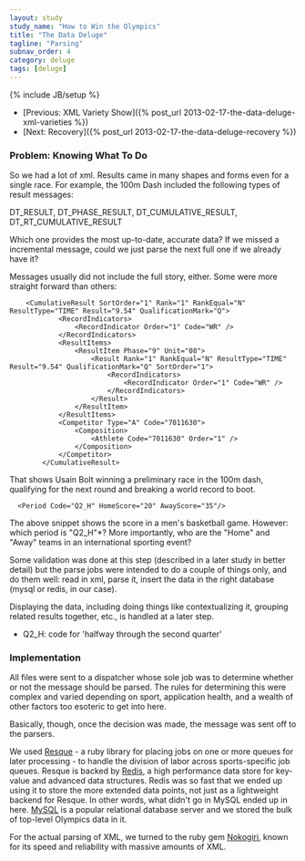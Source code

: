 ```yaml
---
layout: study
study_name: "How to Win the Olympics"
title: "The Data Deluge"
tagline: "Parsing"
subnav_order: 4
category: deluge
tags: [deluge]
---
```

{% include JB/setup %}

* [Previous: XML Variety Show]({% post_url 2013-02-17-the-data-deluge-xml-varieties %})
* [Next: Recovery]({% post_url 2013-02-17-the-data-deluge-recovery %})

### Problem: Knowing What To Do

So we had a lot of xml. Results came in many shapes and forms even for a single race. For example, the 100m Dash included the following types of result messages:

DT_RESULT, DT_PHASE_RESULT, DT_CUMULATIVE_RESULT, DT_RT_CUMULATIVE_RESULT

Which one provides the most up-to-date, accurate data? If we missed a incremental message, could we just parse the next full one if we already have it?

Messages usually did not include the full story, either. Some were more straight forward than others:

```
    <CumulativeResult SortOrder="1" Rank="1" RankEqual="N" ResultType="TIME" Result="9.54" QualificationMark="Q">
			<RecordIndicators>
				<RecordIndicator Order="1" Code="WR" />
			</RecordIndicators>
			<ResultItems>
				<ResultItem Phase="9" Unit="08">
					<Result Rank="1" RankEqual="N" ResultType="TIME" Result="9.54" QualificationMark="Q" SortOrder="1">
						<RecordIndicators>
							<RecordIndicator Order="1" Code="WR" />
						</RecordIndicators>
					</Result>
				</ResultItem>
			</ResultItems>
			<Competitor Type="A" Code="7011630">
				<Composition>
					<Athlete Code="7011630" Order="1" />
				</Composition>
			</Competitor>
		</CumulativeResult>
```

That shows Usain Bolt winning a preliminary race in the 100m dash, qualifying for the next round and breaking a world record to boot. 

```
  <Period Code="Q2_H" HomeScore="20" AwayScore="35"/>
```

The above snippet shows the score in a men's basketball game. However: which period is "Q2_H"*? More importantly, who are the "Home" and "Away" teams in an international sporting event? 

Some validation was done at this step (described in a later study in better detail) but the parse jobs were intended to do a couple of things only, and do them well: read in xml, parse it, insert the data in the right database (mysql or redis, in our case).

Displaying the data, including doing things like contextualizing it, grouping related results together, etc., is handled at a later step.

* Q2_H: code for 'halfway through the second quarter'

### Implementation

All files were sent to a dispatcher whose sole job was to determine whether or not the message should be parsed. The rules for determining this were complex and varied depending on sport, application health, and a wealth of other factors too esoteric to get into here.

Basically, though, once the decision was made, the message was sent off to the parsers.

We used [Resque](https://github.com/defunkt/resque#readme) - a ruby library for placing jobs on one or more queues for later processing - to handle the division of labor across sports-specific job queues. Resque is backed by [Redis](http://redis.io/topics/introduction), a high performance data store for key-value and advanced data structures. Redis was so fast that we ended up using it to store the more extended data points, not just as a lightweight backend for Resque. In other words, what didn't go in MySQL ended up in here. [MySQL](http://dev.mysql.com/doc/refman/5.6/en/what-is-mysql.html) is a popular relational database server and we stored the bulk of top-level Olympics data in it.

For the actual parsing of XML, we turned to the ruby gem [Nokogiri](http://nokogiri.org/), known for its speed and reliability with massive amounts of XML. 


